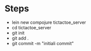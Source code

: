 # Steps

  * lein new compojure tictactoe_server
  * cd tictactoe_server
  * git init
  * git add .
  * git commit -m "initiali commit"